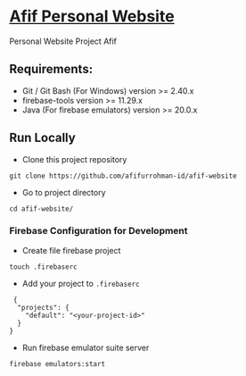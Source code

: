 # [Afif Personal Website](https://afif-id.web.app)

Personal Website Project Afif

## Requirements:

- Git / Git Bash (For Windows) version >= 2.40.x
- firebase-tools version >= 11.29.x
- Java (For firebase emulators) version >= 20.0.x

## Run Locally

- Clone this project repository

```git clone https://github.com/afifurrohman-id/afif-website```

- Go to project directory

```cd afif-website/```

### Firebase Configuration for Development
- Create file firebase project 

```touch .firebaserc```

- Add your project to ```.firebaserc```
```
 {
  "projects": {
    "default": "<your-project-id>"
  }
}
```

- Run firebase emulator suite server 



```firebase emulators:start```
